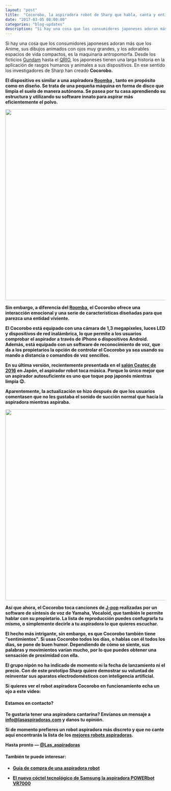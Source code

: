 ```yaml
---
layout: "post"
title:  "Cocorobo, la aspiradora robot de Sharp que habla, canta y entiende las emociones"
date: "2017-03-05 08:00:00"
categories: "blog-updates"
description: "Si hay una cosa que los consumidores japoneses adoran más que los Anime, sus dibujos animados con ojos muy grandes, y los adorables espacios de vida compactos, es la maquinaria antropomorfa."
---
```


Si hay una cosa que los consumidores japoneses adoran más que los Anime, sus dibujos animados con ojos muy grandes, y los adorables espacios de vida compactos, es la maquinaria antropomorfa. Desde los ficticios [Gundam](https://es.wikipedia.org/wiki/Gundam) hasta el [QRIO](https://es.wikipedia.org/wiki/QRIO), los japoneses tienen una larga historia en la aplicación de rasgos humanos y animales a sus dispositivos. En ese sentido los investigadores de Sharp han creado <b>Cocorobo<b>.

El dispositivo es similar a una aspiradora [Roomba](https://www.amazon.es/s/ref=as_li_ss_tl?fst=as:off&rh=n:599391031,n:2165706031,k:irobot+roomba&keywords=irobot+roomba&ie=UTF8&qid=1488734388&rnid=599392031&linkCode=ll2&tag=lasaspirad-21&linkId=9f0593d9e22d92d7fe6d65050f31ea39) , tanto en propósito como en diseño. Se trata de una pequeña máquina en forma de disco que limpia el suelo de manera autónoma. Se pasea por tu casa aprendiendo su estructura y utilizando su software innato para aspirar más eficientemente el polvo.

<div class="text-center">
<img src="{{ site.url }}/assets/img/varias/cocorobo-caja.jpg" width="600" height="auto" alt="">
</div>

Sin embargo, a diferencia del [Roomba](https://www.amazon.es/s/ref=as_li_ss_tl?fst=as:off&rh=n:599391031,n:2165706031,k:irobot+roomba&keywords=irobot+roomba&ie=UTF8&qid=1488734388&rnid=599392031&linkCode=ll2&tag=lasaspirad-21&linkId=9f0593d9e22d92d7fe6d65050f31ea39), el Cocorobo ofrece una interacción emocional y una serie de características diseñadas para que parezca una entidad viviente.

El Cocorobo está equipado con una cámara de 1,3 megapíxeles, luces LED y dispositivos de red inalámbrica, lo que permite a los usuarios comprobar el aspirador a través de iPhone o dispositivos Android. Además, está equipado con un software de reconocimiento de voz, que da a los propietarios la opción de controlar el Cocorobo ya sea usando su mando a distancia o comandos de voz sencillos.

En su última versión, recientemente presentada en el [salón Ceatec de 2016](http://www.ceatec.com/en/) en Japón, el aspirador robot toca música. Porque lo único mejor que un aspirador autosuficiente es uno que toque pop japonés mientras limpia 😉.

Aparentemente, la actualización se hizo después de que los usuarios comentasen que no les gustaba el sonido de succión normal que hacía la aspiradora mientras aspiraba.

<div class="text-center">
<img src="{{ site.url }}/assets/img/varias/Cocorobo.jpg" width="600" height="auto" alt="">
</div>

Así que ahora, el Cocorobo toca canciones de [J-pop](https://es.wikipedia.org/wiki/J-pop) realizadas por un software de síntesis de voz de Yamaha, Vocaloid, que también le permite hablar con su propietario. La lista de reproducción puedes confugrarla tu mismo, o simplemente decirle a tu aspiradora lo que quieres escuchar.

El hecho más intrigante, sin embargo, es que Cocorobo también tiene "sentimientos". Si usas Cocorobo todos los días, o hablas con él todos los días, se pone de buen humor. Dependiendo de cómo se siente, sus palabras y movimientos varían mucho, por lo que puedes obtener una sensación de proximidad con ella.

El grupo nipón no ha indicado de momento ni la fecha de lanzamiento ni el precio. Con de este prototipo Sharp quiere demostrar su voluntad de reinventar sus aparatos electrodomésticos con inteligencia artificial.

Si quieres ver el robot aspiradora Cocorobo en funcionamiento echa un ojo a este video:

[](//cdn.embedly.com/widgets/media.html?src=https%3A%2F%2Fwww.youtube.com%2Fembed%2FGK5429IeqnE%3Ffeature%3Doembed&url=http%3A%2F%2Fwww.youtube.com%2Fwatch%3Fv%3DGK5429IeqnE&image=https%3A%2F%2Fi.ytimg.com%2Fvi%2FGK5429IeqnE%2Fhqdefault.jpg&key=8a35babe1ca54595895b591feaccf81f&type=text%2Fhtml&schema=youtube)

#### Estamos en contacto?

Te gustaria tener una aspiradora cantarina? Envíanos un mensaje a info@lasaspiradoras.com y danos tu opinión.

Si de momento prefieres un robot aspiradora más discreto y que no cante aquí encontrarás la lista de los [mejores robots aspiradoras](http://www.lasaspiradoras.com/tabla-caracteristicas-aspiradoras-robot/).

Hasta pronto — [@Las_aspiradoras](https://twitter.com/Las_aspiradoras)

#### También te puede interesar:

- [Guia de compra de una aspiradora robot](http://www.lasaspiradoras.com/blog-updates/2016/12/23/Guia-de-compra-de-una-aspiradora-robot.html)

- [El nuevo cóctel tecnológico de Samsung la aspiradora POWERbot VR7000](http://www.lasaspiradoras.com/blog-updates/2017/03/28/el-nuevo-coctel-tecnologico-de-samsung-la-aspiradora-powerbot-vr7000.html)
